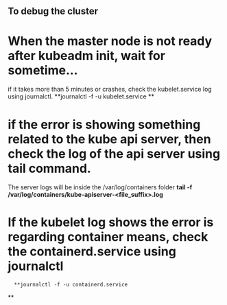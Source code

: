 ## To debug the cluster

  # When the master node is not ready after kubeadm init, wait for sometime...
   if it takes more than 5 minutes or crashes, check the kubelet.service log using journalctl.
      **journalctl -f -u kubelet.service
**
  # if the error is showing something related to the kube api server, then check the log of the api server using tail command.
   The server logs will be inside the /var/log/containers folder
      **tail -f /var/log/containers/kube-apiserver-<file_suffix>.log**

  # If the kubelet log shows the error is regarding container means, check the containerd.service using journalctl 
      **journalctl -f -u containerd.service
**
